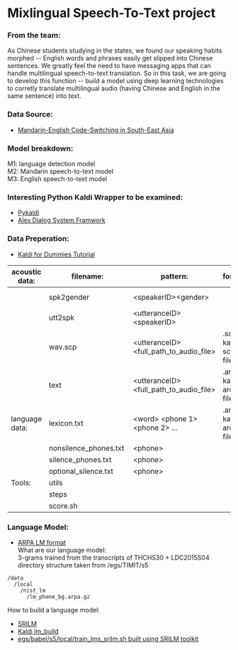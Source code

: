 # Mixlingual Speech-To-Text project

### From the team:   
As Chinese students studying in the states, we found our speaking habits morphed -- English words and phrases easily get slipped into Chinese sentences. We greatly feel the need to have messaging apps that can handle multilingual speech-to-text translation. So in this task, we are going to develop this function -- build a model using deep learning technologies to corretly translate multilingual audio (having Chinese and English in the same sentence) into text.

### Data Source:
- [Mandarin-English Code-Switching in South-East Asia](https://catalog.ldc.upenn.edu/ldc2015s04)  
### Model breakdown:  
M1: language detection model  
M2: Mandarin speech-to-text model  
M3: English speech-to-text model  

### Interesting Python Kaldi Wrapper to be examined:
- [Pykaldi](https://github.com/UFAL-DSG/pykaldi/tree/master/pykaldi) 
- [Alex Dialog System Framwork](http://alex.readthedocs.io/en/master/_man_rst/alex.tools.kaldi.README.html)

### Data Preperation:
- [Kaldi for Dummies Tutorial](http://kaldi-asr.org/doc/kaldi_for_dummies.html  )  
  
| acoustic data:  | filename: |  pattern: | format: |path: | source:|
| ------------- | ------------- |-|-|--|--|
|  |spk2gender  |\<speakerID>\<gender> | |/data/train /data/test | handmade|
|  | utt2spk    |\<utteranceID>\<speakerID> | | /data/train /data/test| handmade | 
|  | wav.scp    |\<utteranceID>\<full_path_to_audio_file>| .scp: kaldi script file|/data/train /data/test | handmade|
|  | text       |\<utteranceID>\<full_path_to_audio_file> |.ark: kaldi archive file| /data/train /data/test|  exists | 
|language data:  | lexicon.txt |\<word> \<phone 1>\<phone 2> ... | .ark: kaldi archive file |data/local/dict| egs/voxforge|
|  | nonsilence_phones.txt | \<phone>| |data/local/dict | unkown | 
|  |silence_phones.txt   |\<phone> | |data/local/dict |unkown |
|  | optional_silence.txt |\<phone> |  | data/local/dict| unkown | 
|Tools:  | utils | | | / | kaldi/egs/wsj/s5|   
|  |steps  | | | / | kaldi/egs/wsj/s5 |
|  | score.sh | | | /| kaldi/egs/voxforge/s5/local |   

### Language Model:
- [ARPA LM format](http://www1.icsi.berkeley.edu/Speech/docs/HTKBook3.2/node213_mn.html)  
What are our language model:  
3-grams trained from the transcripts of THCHS30 + LDC2015S04  
directory structure taken from /egs/TIMIT/s5   
```
/data
  /local
    /nist_lm
      /lm_phone_bg.arpa.gz
```  
How to build a language model: 
- [SRILM](http://www.speech.sri.com/projects/srilm/)
- [Kaldi lm_build ](https://github.com/srvk/lm_build)
- [egs/babel/s5/local/train_lms_srilm.sh built using SRILM toolkit](https://github.com/kaldi-asr/kaldi/blob/master/egs/babel/s5/local/train_lms_srilm.sh) 


